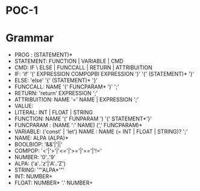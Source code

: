 # POC-1


# Grammar

- PROG : (STATEMENT)* 
- STATEMENT: FUNCTION | VARIABLE | CMD 
- CMD: IF \ ELSE | FUNCCALL | RETURN | ATTRIBUITION
- IF: 'if' '(' EXPRESSION COMPOPBI EXPRESSION ')' '{' (STATEMENT)* '}' 
- ELSE: 'else' '{' (STATEMENT)* '}' 
- FUNCCALL: NAME '(' FUNCPARAM* ')' ';' 
- RETURN: 'return' EXPRESSION ';'
- ATTRIBUITION: NAME '=' NAME | EXPRESSION ';'
- VALUE: 
- LITERAL: INT | FLOAT | STRING
- FUNCTION: NAME '(' FUNPARAM ') '{' STATEMENT*'}'
- FUNCPARAM : (NAME ':' NAME) (',' FUNCPARAM)*
- VARIABLE: ('const' | 'let') NAME : NAME (= INT | FLOAT | STRING)? ';'
- NAME: ALPA (ALPA)*
- BOOLBIOP: '&&'|'||'
- COMPOP: '<'|'>'|'<='|'>='|'=='|'!='
- NUMBER: '0'..'9'
- ALPA: ('a'..'z'|'A'..'Z')
- STRING: '"'ALPA*'"'
- INT: NUMBER+
- FLOAT: NUMBER* '.' NUMBER+
